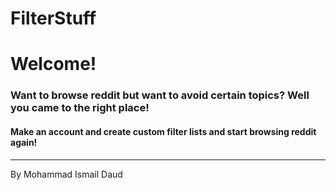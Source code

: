 # FilterStuff

<h1> Welcome! </h1>
		<h3> Want to browse reddit but want to avoid certain topics? Well you came to the right place! </h3>
		<h4> Make an account and create custom filter lists and start browsing reddit again!</h4>
		<hr/>
		<p>By Mohammad Ismail Daud</p>
